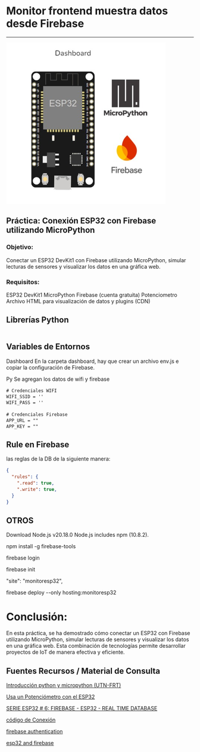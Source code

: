 # Monitor frontend muestra datos desde Firebase
------------------------------------------

![logo](/Image%202024-10-20%20at%2023.08.49.jpeg)

## Práctica: Conexión ESP32 con Firebase utilizando MicroPython
### Objetivo:
Conectar un ESP32 DevKit1 con Firebase utilizando MicroPython, simular lecturas de sensores y visualizar los datos en una gráfica web.
### Requisitos:
ESP32 DevKit1
MicroPython
Firebase (cuenta gratuita)
Potenciometro
Archivo HTML para visualización de datos y plugins (CDN)

## Librerías Python
```cmd

```

## Variables de Entornos
Dashboard
En la carpeta dashboard, hay que crear un archivo env.js e copiar la configuración de Firebase.

Py
Se agregan los datos de wifi y firebase

```code
# Credenciales WIFI
WIFI_SSID = ''
WIFI_PASS = ''

# Credenciales Firebase
APP_URL = ""
APP_KEY = ""
```

## Rule en Firebase
las reglas de la DB de la siguiente manera:

```json
{
  "rules": {
    ".read": true,
    ".write": true,
  }
}
```

## OTROS
Download Node.js v20.18.0
Node.js includes npm (10.8.2).

npm install -g firebase-tools

firebase login


firebase init

"site": "monitoresp32",


firebase deploy --only hosting:monitoresp32


# Conclusión:
En esta práctica, se ha demostrado cómo conectar un ESP32 con Firebase utilizando MicroPython, simular lecturas de sensores y visualizar los datos en una gráfica web. Esta combinación de tecnologías permite desarrollar proyectos de IoT de manera efectiva y eficiente.

## Fuentes Recursos / Material de Consulta
[Introducción python y micropython (UTN-FRT)](https://github.com/maxisimonazzi/introduccion-python-y-micropython-utnfrt)

[Usa un Potenciómetro con el ESP32](https://youtu.be/krHj8Kfthgo?si=xcR5FcaZJbx2Tebw)

[SERIE ESP32 # 6: FIREBASE - ESP32 - REAL TIME DATABASE](https://youtu.be/_2gi9VHZ-q0?si=YCpGBHhC6Sl4K1t9)

[código de Conexión](https://raw.githubusercontent.com/ComputadorasySensores/Capitulo45/refs/heads/main/main.py)

[firebase authentication](https://www.telerik.com/blogs/firebase-authentication-using-custom-token)

[esp32 and firebase](https://medium.com/firebase-developers/getting-started-with-esp32-and-firebase-1e7f19f63401)